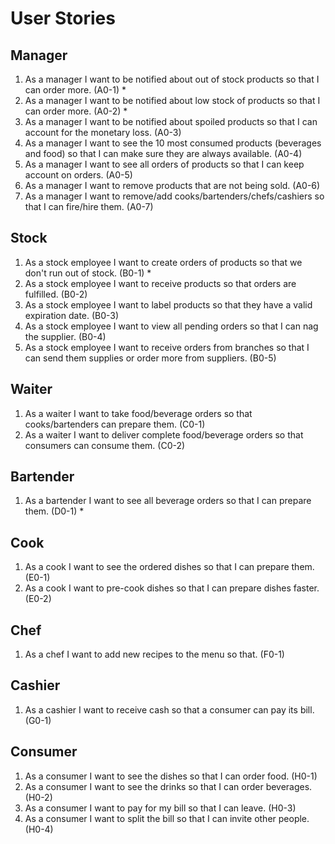 # User Stories

## Manager
1. As a manager I want to be notified about out of stock products so that I can order more. (A0-1) *
2. As a manager I want to be notified about low stock of products so that I can order more. (A0-2) *
3. As a manager I want to be notified about spoiled products so that I can account for the monetary loss. (A0-3)
4. As a manager I want to see the 10 most consumed products (beverages and food) so that I can make sure they are always available. (A0-4)
5. As a manager I want to see all orders of products so that I can keep account on orders. (A0-5)
6. As a manager I want to remove products that are not being sold. (A0-6)
7. As a manager I want to remove/add cooks/bartenders/chefs/cashiers so that I can fire/hire them. (A0-7)

## Stock
1. As a stock employee I want to create orders of products so that we don't run out of stock. (B0-1) *
2. As a stock employee I want to receive products so that orders are fulfilled. (B0-2)
3. As a stock employee I want to label products so that they have a valid expiration date. (B0-3)
4. As a stock employee I want to view all pending orders so that I can nag the supplier. (B0-4)
5. As a stock employee I want to receive orders from branches so that I can send them supplies or order more from suppliers. (B0-5)


## Waiter
1. As a waiter I want to take food/beverage orders so that cooks/bartenders can prepare them. (C0-1)
2. As a waiter I want to deliver complete food/beverage orders so that consumers can consume them. (C0-2)


## Bartender
1. As a bartender I want to see all beverage orders so that I can prepare them. (D0-1) *


## Cook
1. As a cook I want to see the ordered dishes so that I can prepare them. (E0-1)
2. As a cook I want to pre-cook dishes so that I can prepare dishes faster. (E0-2)


## Chef
1. As a chef I want to add new recipes to the menu so that. (F0-1)


## Cashier
1. As a cashier I want to receive cash so that a consumer can pay its bill. (G0-1)


## Consumer
1. As a consumer I want to see the dishes so that I can order food. (H0-1)
2. As a consumer I want to see the drinks so that I can order beverages. (H0-2)
3. As a consumer I want to pay for my bill so that I can leave. (H0-3)
4. As a consumer I want to split the bill so that I can invite other people. (H0-4)

